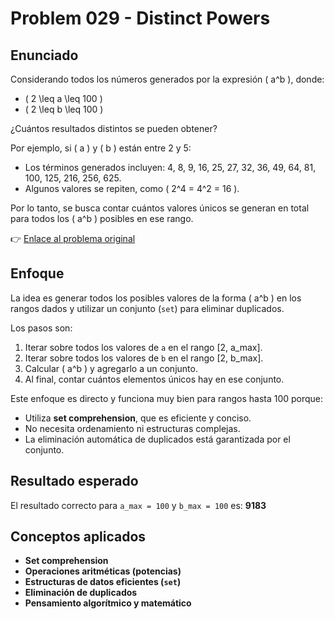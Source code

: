 # Problem 029 - Distinct Powers
## Enunciado
Considerando todos los números generados por la expresión \( a^b \), donde:

- \( 2 \leq a \leq 100 \)
- \( 2 \leq b \leq 100 \)

¿Cuántos resultados distintos se pueden obtener?

Por ejemplo, si \( a \) y \( b \) están entre 2 y 5:

- Los términos generados incluyen: 4, 8, 9, 16, 25, 27, 32, 36, 49, 64, 81, 100, 125, 216, 256, 625.
- Algunos valores se repiten, como \( 2^4 = 4^2 = 16 \).

Por lo tanto, se busca contar cuántos valores únicos se generan en total para todos los \( a^b \) posibles en ese rango.

👉 [Enlace al problema original](https://projecteuler.net/problem=29)

## Enfoque
La idea es generar todos los posibles valores de la forma \( a^b \) en los rangos dados y utilizar un conjunto (`set`) para eliminar duplicados.

Los pasos son:

1. Iterar sobre todos los valores de `a` en el rango [2, a_max].
2. Iterar sobre todos los valores de `b` en el rango [2, b_max].
3. Calcular \( a^b \) y agregarlo a un conjunto.
4. Al final, contar cuántos elementos únicos hay en ese conjunto.

Este enfoque es directo y funciona muy bien para rangos hasta 100 porque:

- Utiliza **set comprehension**, que es eficiente y conciso.
- No necesita ordenamiento ni estructuras complejas.
- La eliminación automática de duplicados está garantizada por el conjunto.

## Resultado esperado
El resultado correcto para `a_max = 100` y `b_max = 100` es: **9183**

## Conceptos aplicados
- **Set comprehension**
- **Operaciones aritméticas (potencias)**
- **Estructuras de datos eficientes (`set`)**
- **Eliminación de duplicados**
- **Pensamiento algorítmico y matemático**
